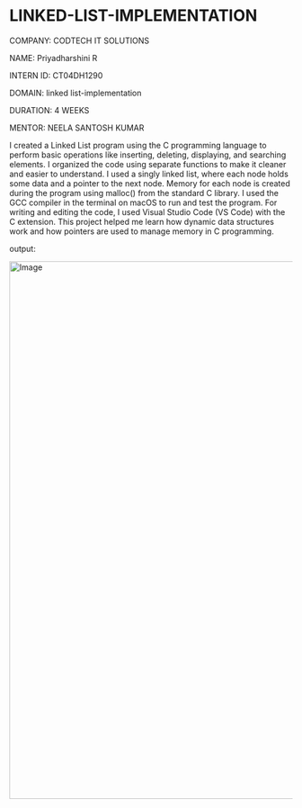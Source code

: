 # LINKED-LIST-IMPLEMENTATION

COMPANY: CODTECH IT SOLUTIONS

NAME: Priyadharshini R

INTERN ID: CT04DH1290

DOMAIN: linked list-implementation 

DURATION: 4 WEEKS

MENTOR: NEELA SANTOSH KUMAR

I created a Linked List program using the C programming language to perform basic operations like inserting, deleting, displaying, and searching elements. I organized the code using separate functions to make it cleaner and easier to understand. I used a singly linked list, where each node holds some data and a pointer to the next node. Memory for each node is created during the program using malloc() from the standard C library. I used the GCC  compiler in the terminal on macOS to run and test the program. For writing and editing the code, I used Visual Studio Code (VS Code) with the C extension. This project helped me learn how dynamic data structures work and how pointers are used to manage memory in C programming.

output:

<img width="1470" height="956" alt="Image" src="https://github.com/user-attachments/assets/f4b93840-289c-4b06-9292-814ca8f57d53" />
